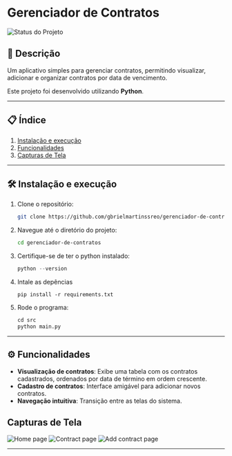 # Gerenciador de Contratos 
![Status do Projeto](https://img.shields.io/badge/Status-Finalizado-darkgreen)

## 📖 Descrição
Um aplicativo simples para gerenciar contratos, permitindo visualizar, adicionar e organizar contratos por data de vencimento.

Este projeto foi desenvolvido utilizando **Python**.

---

## 📋 Índice
1. [Instalação e execução](#-instalação)
2. [Funcionalidades](#-funcionalidades)
3. [Capturas de Tela](#-tecnologias)

---

## 🛠 Instalação e execução

1. Clone o repositório:
    ```bash
    git clone https://github.com/gbrielmartinssreo/gerenciador-de-contratos.git
    ```
2. Navegue até o diretório do projeto:
    ```bash
    cd gerenciador-de-contratos
    ```
3. Certifique-se de ter o python instalado:
    ```python
    python --version
    ```
4. Intale as depências
	```
	pip install -r requirements.txt
	```

6. Rode o programa:
	```python
	cd src
    python main.py
	```


---

## ⚙️ Funcionalidades

- **Visualização de contratos**: Exibe uma tabela com os contratos cadastrados, ordenados por data de término em ordem crescente. 
-  **Cadastro de contratos**: Interface amigável para adicionar novos contratos.
 - **Navegação intuitiva**:  Transição entre as telas do sistema. 


## Capturas de Tela
![Home page](https://imgur.com/oRDx3Zv.png)
![Contract page](https://imgur.com/orirnRM.png)
![Add contract page](https://imgur.com/JzEA8SC.png)

---
